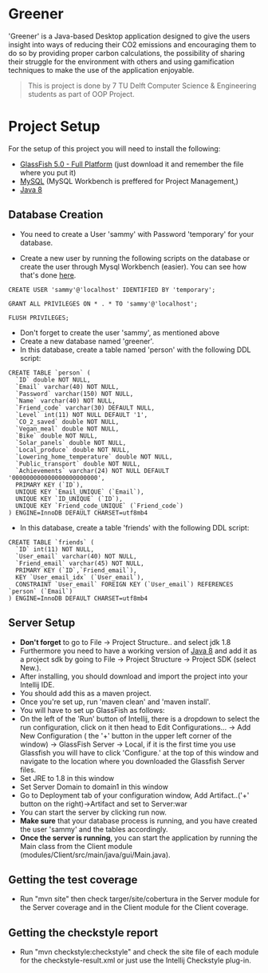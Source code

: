 # Greener

'Greener' is a Java-based Desktop application designed to give the users insight into ways of reducing their CO2 emissions and encouraging them to do so by providing proper carbon calculations, the possibility of sharing their struggle for the environment with others and using gamification techniques to make the use of the application enjoyable. 

> This is project is done by 7 TU Delft Computer Science & Engineering students as part of OOP Project.

# Project Setup
For the setup of this project you will need to install the following:
- [GlassFish 5.0 - Full Platform](https://javaee.github.io/glassfish/download) (just download it and remember the file where you put it)
- [MySQL](https://dev.mysql.com/downloads/windows/installer/8.0.html) (MySQL Workbench is preffered for Project Management,)
- [Java 8](https://www.oracle.com/technetwork/java/javase/downloads/jdk8-downloads-2133151.html)

## Database Creation

- You  need to create a User 'sammy' with Password 'temporary' for your database. 

- Create a new user by running the following scripts on the database or create the user through Mysql Workbench (easier). You can see how that's done [here](https://dev.mysql.com/doc/refman/8.0/en/creating-accounts.html). 


```
CREATE USER 'sammy'@'localhost' IDENTIFIED BY 'temporary';

GRANT ALL PRIVILEGES ON * . * TO 'sammy'@'localhost';

FLUSH PRIVILEGES;
```


- Don't forget to create the user 'sammy', as mentioned above
- Create a new database named 'greener'.
- In this database, create a table named 'person' with the following DDL script:

```
CREATE TABLE `person` (
  `ID` double NOT NULL,
  `Email` varchar(40) NOT NULL,
  `Password` varchar(150) NOT NULL,
  `Name` varchar(40) NOT NULL,
  `Friend_code` varchar(30) DEFAULT NULL,
  `Level` int(11) NOT NULL DEFAULT '1',
  `CO_2_saved` double NOT NULL,
  `Vegan_meal` double NOT NULL,
  `Bike` double NOT NULL,
  `Solar_panels` double NOT NULL,
  `Local_produce` double NOT NULL,
  `Lowering_home_temperature` double NOT NULL,
  `Public_transport` double NOT NULL,
  `Achievements` varchar(24) NOT NULL DEFAULT '000000000000000000000000',
  PRIMARY KEY (`ID`),
  UNIQUE KEY `Email_UNIQUE` (`Email`),
  UNIQUE KEY `ID_UNIQUE` (`ID`),
  UNIQUE KEY `Friend_code_UNIQUE` (`Friend_code`)
) ENGINE=InnoDB DEFAULT CHARSET=utf8mb4
```

- In this database, create a table 'friends' with the following DDL script:

```
CREATE TABLE `friends` (
  `ID` int(11) NOT NULL,
  `User_email` varchar(40) NOT NULL,
  `Friend_email` varchar(45) NOT NULL,
  PRIMARY KEY (`ID`,`Friend_email`),
  KEY `User_email_idx` (`User_email`),
  CONSTRAINT `User_email` FOREIGN KEY (`User_email`) REFERENCES `person` (`Email`)
) ENGINE=InnoDB DEFAULT CHARSET=utf8mb4
```

## Server Setup

- **Don't forget** to go to File -> Project Structure.. and select jdk 1.8
- Furthermore you need to have a working version of [Java 8](https://www.oracle.com/technetwork/java/javase/downloads/jdk8-downloads-2133151.html) and add it as a project sdk by going to File -> Project Structure -> Project SDK (select New.).
- After installing, you should download and import the project into your Intellij IDE.
- You should add this as a maven project.
- Once you're set up, run 'maven clean' and 'maven install'.
- You will have to set up GlassFish as follows:
- On the left of the 'Run' button of Intellij, there is a dropdown to select the run configuration, click on it then head to Edit Configurations... -> Add New Configuration ( the '+' button in the upper left corner of the window) -> GlassFish Server -> Local, if it is the first time you use Glassfish you will have to click 'Configure.' at the top of this window and navigate to the location where you downloaded the Glassfish Server files.
- Set JRE to 1.8 in this window
- Set Server Domain to domain1 in this window
- Go to Deployment tab of your configuration window, Add Artifact..('+' button on the right)->Artifact and set to Server:war
- You can start the server by clicking run now.
- **Make sure** that your database process is running, and you have created the user 'sammy' and the tables accordingly.
- **Once the server is running**, you can start the application by running the Main class from the Client module (modules/Client/src/main/java/gui/Main.java).

## Getting the test coverage
- Run "mvn site" then check targer/site/cobertura in the Server module for the Server coverage and in the Client module for the Client coverage.

## Getting the checkstyle report
- Run "mvn checkstyle:checkstyle" and check the site file of each module for the checkstyle-result.xml or just use the Intellij Checkstyle plug-in.
